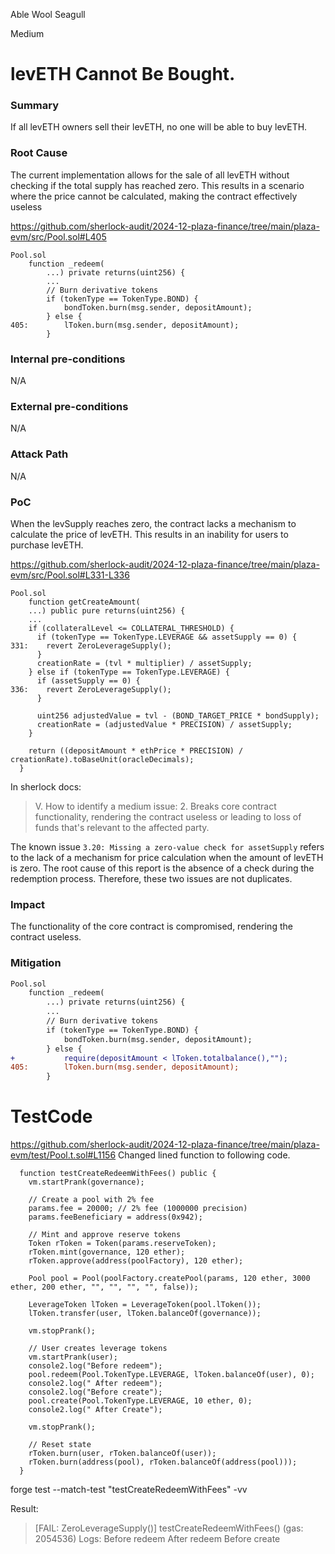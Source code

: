 Able Wool Seagull

Medium

# levETH Cannot Be Bought.


### Summary
If all levETH owners sell their levETH, no one will be able to buy levETH.

### Root Cause
The current implementation allows for the sale of all levETH without checking if the total supply has reached zero. 
This results in a scenario where the price cannot be calculated, making the contract effectively useless

https://github.com/sherlock-audit/2024-12-plaza-finance/tree/main/plaza-evm/src/Pool.sol#L405
```solidity
Pool.sol
    function _redeem(
        ...) private returns(uint256) {
        ...
        // Burn derivative tokens
        if (tokenType == TokenType.BOND) {
            bondToken.burn(msg.sender, depositAmount);
        } else {
405:        lToken.burn(msg.sender, depositAmount);
        }
```

### Internal pre-conditions
N/A

### External pre-conditions
N/A

### Attack Path
N/A

### PoC
When the levSupply reaches zero, the contract lacks a mechanism to calculate the price of levETH. 
This results in an inability for users to purchase levETH.

https://github.com/sherlock-audit/2024-12-plaza-finance/tree/main/plaza-evm/src/Pool.sol#L331-L336
```solidity
Pool.sol
    function getCreateAmount(
    ...) public pure returns(uint256) {
    ...
    if (collateralLevel <= COLLATERAL_THRESHOLD) {
      if (tokenType == TokenType.LEVERAGE && assetSupply == 0) {
331:    revert ZeroLeverageSupply();
      }
      creationRate = (tvl * multiplier) / assetSupply;
    } else if (tokenType == TokenType.LEVERAGE) {
      if (assetSupply == 0) {
336:    revert ZeroLeverageSupply();
      }

      uint256 adjustedValue = tvl - (BOND_TARGET_PRICE * bondSupply);
      creationRate = (adjustedValue * PRECISION) / assetSupply;
    }
    
    return ((depositAmount * ethPrice * PRECISION) / creationRate).toBaseUnit(oracleDecimals);
  }
```  

In sherlock docs:
>V. How to identify a medium issue:
>2. Breaks core contract functionality, rendering the contract useless or leading to loss of funds that's relevant to the affected party.

The known issue `3.20: Missing a zero-value check for assetSupply` refers to the lack of a mechanism for price calculation when the amount of levETH is zero. 
The root cause of this report is the absence of a check during the redemption process. 
Therefore, these two issues are not duplicates.

### Impact
The functionality of the core contract is compromised, rendering the contract useless.

### Mitigation
```diff
Pool.sol
    function _redeem(
        ...) private returns(uint256) {
        ...
        // Burn derivative tokens
        if (tokenType == TokenType.BOND) {
            bondToken.burn(msg.sender, depositAmount);
        } else {
+           require(depositAmount < lToken.totalbalance(),"");
405:        lToken.burn(msg.sender, depositAmount);
        }
```

# TestCode
https://github.com/sherlock-audit/2024-12-plaza-finance/tree/main/plaza-evm/test/Pool.t.sol#L1156
Changed lined function to following code.

```solidity
  function testCreateRedeemWithFees() public {
    vm.startPrank(governance);

    // Create a pool with 2% fee
    params.fee = 20000; // 2% fee (1000000 precision)
    params.feeBeneficiary = address(0x942);

    // Mint and approve reserve tokens
    Token rToken = Token(params.reserveToken);
    rToken.mint(governance, 120 ether);
    rToken.approve(address(poolFactory), 120 ether);

    Pool pool = Pool(poolFactory.createPool(params, 120 ether, 3000 ether, 200 ether, "", "", "", "", false));
    
    LeverageToken lToken = LeverageToken(pool.lToken());
    lToken.transfer(user, lToken.balanceOf(governance));

    vm.stopPrank();

    // User creates leverage tokens
    vm.startPrank(user);
    console2.log("Before redeem");
    pool.redeem(Pool.TokenType.LEVERAGE, lToken.balanceOf(user), 0);
    console2.log(" After redeem");
    console2.log("Before create");
    pool.create(Pool.TokenType.LEVERAGE, 10 ether, 0);
    console2.log(" After Create");

    vm.stopPrank();

    // Reset state
    rToken.burn(user, rToken.balanceOf(user));
    rToken.burn(address(pool), rToken.balanceOf(address(pool)));
  }
```

forge test --match-test "testCreateRedeemWithFees" -vv

Result:
>[FAIL: ZeroLeverageSupply()] testCreateRedeemWithFees() (gas: 2054536)
>Logs:
>  Before redeem
>   After redeem
>  Before create



